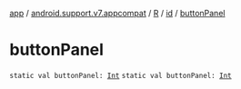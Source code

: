 [app](../../../index.md) / [android.support.v7.appcompat](../../index.md) / [R](../index.md) / [id](index.md) / [buttonPanel](.)

# buttonPanel

`static val buttonPanel: `[`Int`](https://kotlinlang.org/api/latest/jvm/stdlib/kotlin/-int/index.html)
`static val buttonPanel: `[`Int`](https://kotlinlang.org/api/latest/jvm/stdlib/kotlin/-int/index.html)